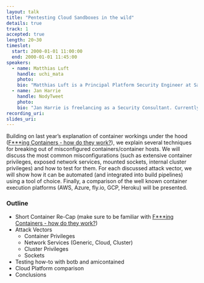 ```yaml
---
layout: talk
title: "Pentesting Cloud Sandboxes in the wild"
details: true
track: 1
accepted: true
length: 20~30
timeslot:
  start: 2000-01-01 11:00:00
  end: 2000-01-01 11:45:00
speakers: 
  - name: Matthias Luft
    handle: uchi_mata
    photo: 
    bio: "Matthias Luft is a Principal Platform Security Engineer at Salesforce Heroku. After more than 10 years in IT Security, he is still excited about a broad range of topics (from hypervisor security to IT security management) and has presented on them on various occasions. Currently he works on container and cloud security topics."
  - name: Jan Harrie
    handle: NodyTweet
    photo: 
    bio: "Jan Harrie is freelancing as a Security Consultant. Currently, he spends the majority of his research time on containers and their run-time environments. If he is not digging into containers, the daily business consists of securing container environments, security risk assessments, and conceptional topics. In the past he worked as penetration tester, consultant and spend a while in academia."
recording_uri: 
slides_uri: 
---
```


Building on last year’s explanation of container workings under the hood ([F***ing Containers - how do they work?](https://2019.bsidesmunich.org/talks/01-03_Fucking-Containers/)), we explain several techniques for breaking out of misconfigured containers/container hosts.
We will discuss the most common misconfigurations (such as extensive container privileges, exposed network services, mounted sockets, internal cluster privileges) and how to test for them.
For each discussed attack vector, we will show how it can be automated (and integrated into build pipelines) using a tool of choice.
Finally, a comparison of the well known container execution platforms (AWS, Azure, fly.io, GCP, Heroku) will be presented.


### Outline

 - Short Container Re-Cap (make sure to be familiar with [F***ing Containers - how do they work?](https://2019.bsidesmunich.org/talks/01-03_Fucking-Containers/))
 - Attack Vectors
   - Container Privileges
   - Network Services (Generic, Cloud, Cluster)
   - Cluster Privileges
   - Sockets
 - Testing how-to with botb and amicontained
 - Cloud Platform comparison 
 - Conclusions